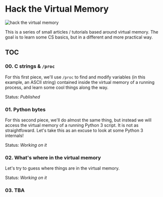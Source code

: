 # Hack the Virtual Memory

![hack the virtual memory](https://s3-us-west-1.amazonaws.com/holbertonschool/medias/hack_the_vm_0.png)

This is a series of small articles / tutorials based around virtual memory. The goal is to learn some CS basics, but in a different and more practical way.

## TOC

### 00. C strings & `/proc`

For this first piece, we'll use `/proc` to find and modify variables (in this example, an ASCII string) contained inside the virtual memory of a running process, and learn some cool things along the way.

Status: _Published_

### 01. Python bytes

For this second piece, we'll do almost the same thing, but instead we will access the virtual memory of a running Python 3 script. It is not as straightfoward. Let's take this as an excuse to look at some Python 3 internals!

Status: _Working on it_

### 02. What's where in the virtual memory

Let's try to guess where things are in the virtual memory.

Status: _Working on it_

### 03. TBA

